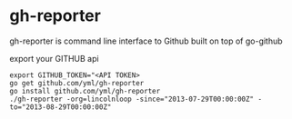 gh-reporter
=============

gh-reporter is command line interface to Github built on top of go-github

export your GITHUB api 

```
export GITHUB_TOKEN="<API TOKEN>
go get github.com/yml/gh-reporter
go install github.com/yml/gh-reporter
./gh-reporter -org=lincolnloop -since="2013-07-29T00:00:00Z" -to="2013-08-29T00:00:00Z"
```
